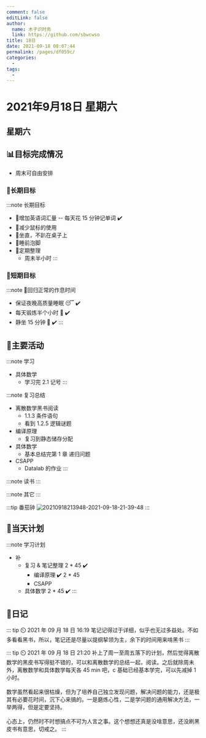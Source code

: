 ```yaml
---
comment: false
editLink: false
author: 
  name: 木子识时务
  link: https://github.com/sbwcwso
title: 18日
date: 2021-09-18 08:07:44
permalink: /pages/df059c/
categories: 
  - 
tags: 
  - 
---
```


# 2021年9月18日 星期六

## 星期六

## 📊目标完成情况

* 周末可自由安排

### 🐺长期目标

:::note 长期目标
* 🚢增加英语词汇量 -- 每天花 15 分钟记单词  ✔️
* 🚢减少鼠标的使用
* 🚢坐直，不趴在桌子上
* 🚢睡前泡脚
* 🚢定期整理
  * 周未半小时
:::

### 🐆短期目标

:::note 🚗回归正常的作息时间
* 保证夜晚高质量睡眠 😴  ✔️
* 每天锻炼半个小时 🏃  ✔️
* 静坐 15 分钟 🙏  ✔️
:::

## 🏃主要活动

:::note 学习
* 具体数学
  * 学习完 2.1 记号
:::

:::note 复习总结
* 离散数学黑书阅读
  * 1.1.3 条件语句
  * 看到 1.2.5 逻辑谜题
* 编译原理
  * 复习到静态储存分配
* 具体数学
  * 基本总结完第 1 章 递归问题
* CSAPP
  * Datalab 的作业
:::

:::note 读书
:::

:::note 其它
:::

:::tip 番茄钟
![20210918213948-2021-09-18-21-39-48](https://cdn.jsdelivr.net/gh/sbwcwso/PicBed@master/20210918213948-2021-09-18-21-39-48.png)
:::

## 📓当天计划

:::note 学习计划
* 补
  * 复习 & 笔记整理 2 * 45  ✔️
    * 编译原理  ✔️ 2 * 45
    * CSAPP
  * 具体数学 2 * 45  ✔️
:::

## 🤔日记

::: tip ⏲️ 2021 年 09 月 18 日 16:19
笔记记得过于详细，似乎也无过多益处。不如多看看黑书，所以，笔记还是尽量以提纲挈领为主，余下的时间用来啃黑书
:::

::: tip ⏲️ 2021 年 09 月 18 日 21:20
补上了周一至周五落下的计划，然后觉得离散数学的黑皮书写得挺不错的，可以和离散数学的总结一起，阅读。之后就除周未外，离散数学和具体数学每天各 45 min 吧，c 基础已经基本学完，可以先减掉 1 小时。
<br><br>
数学虽然看起来很枯燥，但为了培养自己独立发现问题，解决问题的能力，还是极其有必要花时间，沉下心来搞的。一是磨炼心性，二是学问题的通用解决方法，一举两得，但是定要坚持。
<br><br>
心态上，仍然时不时想搞点不可为人言之事。这个想想还真是没啥意思，还没刷黑皮书有意思，切戒之。
:::
